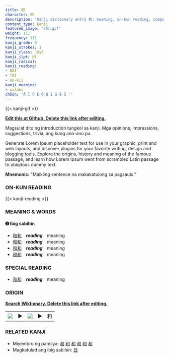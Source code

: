 ```yaml
---
title: 和
character: 和
description: "Kanji dictionary entry 和: meaning, on-kun reading, compounds, origin, related kanji"
content_type: kanji
featured_image: "/和.gif"
weight: 111
frequency: 111
kanji_grade: 9
kanji_strokes: 1
kanji_class: Jōyō
kanji_jlpt: N1
kanji_radical: 
kanji_reading: 
- DAI
- TAI
- oo-kii
kanji_meaning:
- malaki
chōon: "Ā Ī Ū Ē Ō ā ī ū ē ō ’"
---
```

[//]: # (Don't edit the line below. Kanji animated GIF code is automatically generated.)
{{< kanji-gif >}}

[//]: # (Edit below this line.)

**[Edit this at Github. Delete this link after editing.](https://github.com/tim0g/tim/tree/main/content/kanji/和/index.md)**

Magsulat dito ng introduction tungkol sa kanji. Mga opinions, impressions, suggestions, trivia, ang kung ano-ano pa.

Generate Lorem Ipsum placeholder text for use in your graphic, print and web layouts, and discover plugins for your favorite writing, design and blogging tools. Explore the origins, history and meaning of the famous passage, and learn how Lorem Ipsum went from scrambled Latin passage to ubiqitous dummy text.
 
**Mnemonic:** "Maikling sentence na makakatulong sa pagsaulo."

### ON-KUN READING

[//]: # (Don't edit the line below. ON-KUN READING code is automatically generated.)
{{< kanji-reading >}}

### MEANING & WORDS

#### ➊ **Ibig sabihin**
  - [和](../和)[和](../和)　***reading***　meaning
  - [和](../和)[和](../和)　***reading***　meaning
  - [和](../和)[和](../和)　***reading***　meaning
  - [和](../和)[和](../和)　***reading***　meaning

### SPECIAL READING
  - [和](../和)[和](../和)　***reading***　meaning

### ORIGIN

**[Search Wiktionary. Delete this link after editing.](https://wiktionary.org/wiki/和)**
<table class="kanji-table"><tr><td>
<img src="60px-和-bronze.svg.png">
</td><td>▶</td><td>
<img src="60px-和-oracle.svg.png">
</td><td>▶</td>
<td class="kanji-origin">和</td>
</tr></table>

### RELATED KANJI
- Miyembro ng pamilya: [和](../和) [和](../和) [和](../和) [和](../和) [和](../和) [和](../和)
- Magkatulad ang ibig sabihin: [日](../日)
